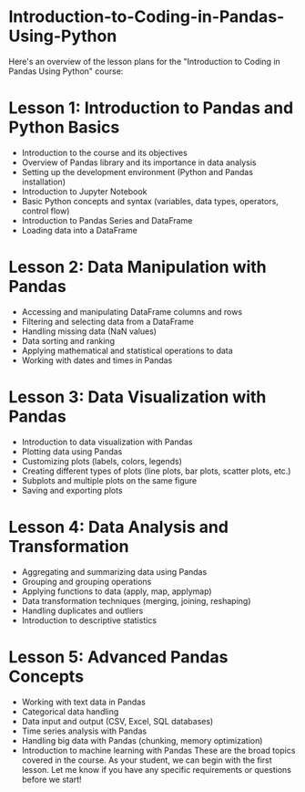 # Introduction-to-Coding-in-Pandas-Using-Python
 Here's an overview of the lesson plans for the "Introduction to Coding in Pandas Using Python" course:

# Lesson 1: Introduction to Pandas and Python Basics

- Introduction to the course and its objectives
- Overview of Pandas library and its importance in data analysis
- Setting up the development environment (Python and Pandas installation)
- Introduction to Jupyter Notebook
- Basic Python concepts and syntax (variables, data types, operators, control flow)
- Introduction to Pandas Series and DataFrame
- Loading data into a DataFrame

# Lesson 2: Data Manipulation with Pandas

- Accessing and manipulating DataFrame columns and rows
- Filtering and selecting data from a DataFrame
- Handling missing data (NaN values)
- Data sorting and ranking
- Applying mathematical and statistical operations to data
- Working with dates and times in Pandas
# Lesson 3: Data Visualization with Pandas

- Introduction to data visualization with Pandas
- Plotting data using Pandas
- Customizing plots (labels, colors, legends)
- Creating different types of plots (line plots, bar plots, scatter plots, etc.)
- Subplots and multiple plots on the same figure
- Saving and exporting plots
# Lesson 4: Data Analysis and Transformation

- Aggregating and summarizing data using Pandas
- Grouping and grouping operations
- Applying functions to data (apply, map, applymap)
- Data transformation techniques (merging, joining, reshaping)
- Handling duplicates and outliers
- Introduction to descriptive statistics

# Lesson 5: Advanced Pandas Concepts

- Working with text data in Pandas
- Categorical data handling
- Data input and output (CSV, Excel, SQL databases)
- Time series analysis with Pandas
- Handling big data with Pandas (chunking, memory optimization)
- Introduction to machine learning with Pandas
These are the broad topics covered in the course. As your student, we can begin with the first lesson. Let me know if you have any specific requirements or questions before we start!
